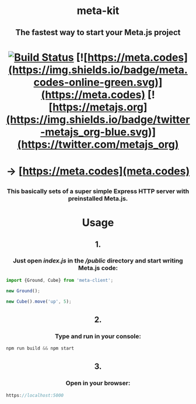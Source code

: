 # <p align="center">meta-kit</p>

## <p align="center">The fastest way to start your Meta.js project</p> 

# <p align="center">[![Build Status](https://travis-ci.org/florianmaxim/meta-kit.svg?branch=master)](https://travis-ci.org/florianmaxim/meta-kit) [![https://meta.codes](https://img.shields.io/badge/meta.codes-online-green.svg)](https://meta.codes) [![https://metajs.org](https://img.shields.io/badge/twitter-metajs_org-blue.svg)](https://twitter.com/metajs_org)</p>

# <p align="center"> → [https://meta.codes](meta.codes)</p>

### <p align="center">This basically sets of a super simple Express HTTP server with preinstalled Meta.js.</p>

# <p align="center">Usage</p>

## <p align="center">1.</p>

### <p align="center">Just open <i>index.js</i> in the <i>/public</i> directory and start writing Meta.js code:</p>

```javascript
import {Ground, Cube} from 'meta-client';

new Ground();

new Cube().move('up', 5);
```
## <p align="center">2.</p>

### <p align="center">Type and run in your console:</p>

```javascript
npm run build && npm start
```
## <p align="center">3.</p>

### <p align="center">Open in your browser:</p>

```javascript
https://localhost:5000
```